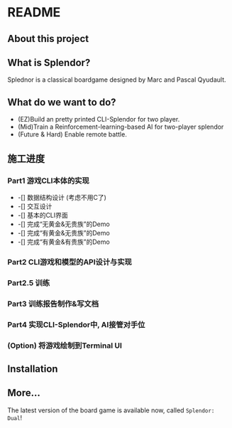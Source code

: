 # README

## About this project
## What is Splendor?

Splednor is a classical boardgame designed by Marc and Pascal Qyudault. 

## What do we want to do?

* (EZ)Build an pretty printed CLI-Splendor for two player.
* (Mid)Train a Reinforcement-learning-based AI for two-player splendor
* (Future & Hard) Enable remote battle.

## 施工进度

### Part1 游戏CLI本体的实现
* -[] 数据结构设计 (考虑不用C了)
* -[] 交互设计
* -[] 基本的CLI界面
* -[] 完成“无黄金&无贵族”的Demo
* -[] 完成“有黄金&无贵族”的Demo
* -[] 完成“有黄金&有贵族”的Demo

### Part2 CLI游戏和模型的API设计与实现

### Part2.5 训练

### Part3 训练报告制作&写文档

### Part4 实现CLI-Splendor中, AI接管对手位

### (Option) 将游戏绘制到Terminal UI


## Installation

<!-- TODO -->



## More...

The latest version of the board game is available now, called `Splendor: Dual`!


